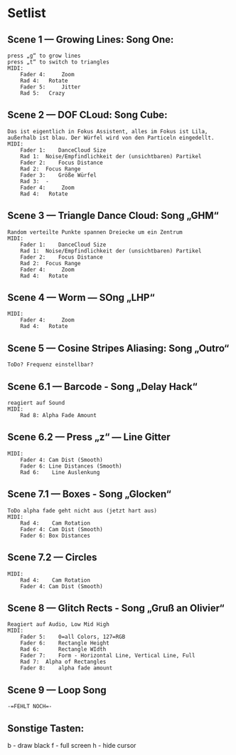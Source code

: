 # Setlist

## Scene 1 — 	Growing Lines: Song One:
	press „g“ to grow lines
	press „t“ to switch to triangles
	MIDI:
		Fader 4:	 Zoom
		Rad 4: 	 Rotate
		Fader 5: 	 Jitter
		Rad 5: 	 Crazy


## Scene 2 —  DOF CLoud: Song Cube:
	Das ist eigentlich in Fokus Assistent, alles im Fokus ist Lila, außerhalb ist blau. Der Würfel wird von den Particeln eingedellt.
	MIDI:
		Fader 1: 	DanceCloud Size
		Rad 1: 	Noise/Empfindlichkeit der (unsichtbaren) Partikel
		Fader 2: 	Focus Distance
		Rad 2: 	Focus Range
		Fader 3: 	Größe Würfel
		Rad 3: 	-
		Fader 4:	 Zoom
		Rad 4: 	 Rotate

## Scene 3 — Triangle Dance Cloud: Song „GHM“
	Random verteilte Punkte spannen Dreiecke um ein Zentrum
	MIDI:
		Fader 1: 	DanceCloud Size
		Rad 1: 	Noise/Empfindlichkeit der (unsichtbaren) Partikel
		Fader 2: 	Focus Distance
		Rad 2: 	Focus Range
		Fader 4:	 Zoom
		Rad 4: 	 Rotate

## Scene 4 — Worm — SOng „LHP“
	MIDI:
		Fader 4:	 Zoom
		Rad 4: 	 Rotate

## Scene 5 — Cosine Stripes Aliasing: Song „Outro“
	ToDo? Frequenz einstellbar?

## Scene 6.1 — Barcode - Song „Delay Hack“
	reagiert auf Sound
	MIDI: 
		Rad 8: Alpha Fade Amount
## Scene 6.2 — Press „z“ — Line Gitter
	MIDI: 
		Fader 4: Cam Dist (Smooth)
		Fader 6: Line Distances (Smooth)
		Rad 6:    Line Auslenkung

## Scene 7.1 — Boxes - Song „Glocken“
	ToDo alpha fade geht nicht aus (jetzt hart aus)
	MIDI:
		Rad 4:    Cam Rotation
		Fader 4: Cam Dist (Smooth)
		Fader 6: Box Distances
## Scene 7.2 — Circles 
	MIDI:
		Rad 4:    Cam Rotation
		Fader 4: Cam Dist (Smooth)
		
## Scene 8 — Glitch Rects - Song „Gruß an Olivier“
	Reagiert auf Audio, Low Mid High
	MIDI: 
		Fader 5: 	0=all Colors, 127=RGB
		Fader 6: 	Rectangle Height
		Rad 6:   	Rectangle WIdth
		Fader 7: 	Form - Horizontal Line, Vertical Line, Full
		Rad 7: 	Alpha of Rectangles 
		Fader 8: 	alpha fade amount

## Scene 9 — Loop Song
	-=FEHLT NOCH=-


## Sonstige Tasten:
b - draw black
f - full screen
h - hide cursor

